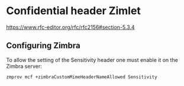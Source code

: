 # Confidential header Zimlet

https://www.rfc-editor.org/rfc/rfc2156#section-5.3.4

## Configuring Zimbra

To allow the setting of the Sensitivity header one must enable it on the Zimbra server:

```
zmprov mcf +zimbraCustomMimeHeaderNameAllowed Sensitivity
```
